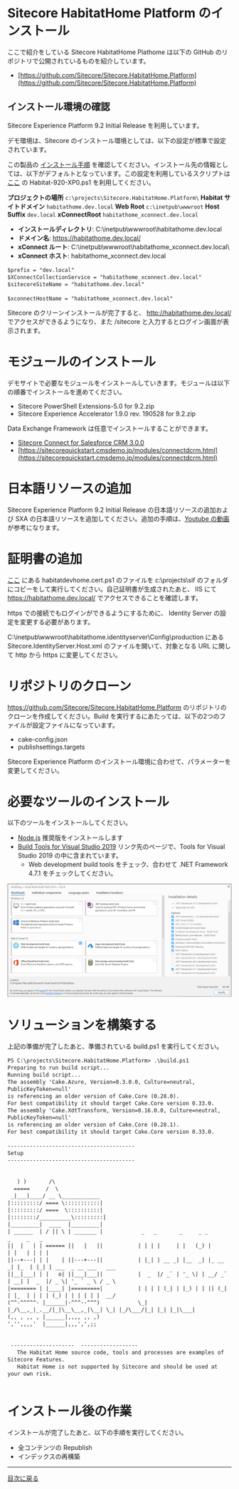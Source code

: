# Sitecore HabitatHome Platform のインストール

ここで紹介をしている Sitecore HabitatHome Plathome は以下の GitHub のリポジトリで公開されているものを紹介しています。

* [https://github.com/Sitecore/Sitecore.HabitatHome.Platform](https://github.com/Sitecore/Sitecore.HabitatHome.Platform)

## インストール環境の確認

Sitecore Experience Platform 9.2 Initial Release を利用しています。

デモ環境は、Sitecore のインストール環境としては、以下の設定が標準で設定されています。

この製品の <a href="https://sitecoreinstall.cmsdemo.jp/92/Sitecore-Experience-Platform-920.html" target="_blank">インストール手順</a> を確認してください。インストール先の情報としては、以下がデフォルトとなっています。この設定を利用しているスクリプトは [ここ](https://github.com/SitecoreJapan/InstallScript/tree/master/habitat) の Habitat-920-XP0.ps1 を利用してください。

**プロジェクトの場所**		`c:\projects\Sitecore.HabitatHome.Platform\`
**Habitat サイトドメイン**				`habitathome.dev.local`
**Web Root**						`c:\inetpub\wwwroot`
**Host Suffix**						`dev.local`
**xConnectRoot** 	`habitathome_xconnect.dev.local`

* **インストールディレクトリ**: C:\inetpub\wwwroot\habitathome.dev.local
* **ドメイン名**: https://habitathome.dev.local/
* **xConnect ルート**: C:\inetpub\wwwroot\habitathome_xconnect.dev.local\
* **xConnect ホスト**: habitathome_xconnect.dev.local


```
$prefix = "dev.local"
$XConnectCollectionService = "habitathome_xconnect.dev.local"
$sitecoreSiteName = "habitathome.dev.local"

$xconnectHostName = "habitathome_xconnect.dev.local"
```

Sitecore のクリーンインストールが完了すると、 http://habitathome.dev.local/ でアクセスができるようになり、また /sitecore と入力するとログイン画面が表示されます。

# モジュールのインストール

デモサイトで必要なモジュールをインストールしていきます。モジュールは以下の順番でインストールを進めてください。

* Sitecore PowerShell Extensions-5.0 for 9.2.zip 
* Sitecore Experience Accelerator 1.9.0 rev. 190528 for 9.2.zip

Data Exchange Framework は任意でインストールすることができます。

* [Sitecore Connect for Salesforce CRM 3.0.0](https://sitecorequickstart.cmsdemo.jp/modules/connectsfcrm.html)
* [https://sitecorequickstart.cmsdemo.jp/modules/connectdcrm.html](https://sitecorequickstart.cmsdemo.jp/modules/connectdcrm.html)

# 日本語リソースの追加

Sitecore Experience Platform 9.2 Initial Release の日本語リソースの追加および SXA の日本語リソースを追加してください。追加の手順は、[Youtube の動画](https://www.youtube.com/watch?v=iJGBN0wj10s) が参考になります。

# 証明書の追加

[ここ](https://github.com/SitecoreJapan/InstallScript/tree/master/habitat) にある habitatdevhome.cert.ps1 のファイルを c:\projects\sif のフォルダにコピーをして実行してください。自己証明書が生成されたあと、 IIS にて https://habitathome.dev.local/ でアクセスできることを確認します。

https での接続でもログインができるようにするために、 Identity Server の設定を変更する必要があります。

C:\inetpub\wwwroot\habitathome.identityserver\Config\production にある Sitecore.IdentityServer.Host.xml のファイルを開いて、対象となる URL に関して http から https に変更してください。

# リポジトリのクローン

https://github.com/Sitecore/Sitecore.HabitatHome.Platform のリポジトリのクローンを作成してください。Build を実行するにあたっては、以下の2つのファイルが設定ファイルになっています。

* cake-config.json
* publishsettings.targets

Sitecore Experience Platform のインストール環境に合わせて、パラメーターを変更してください。

# 必要なツールのインストール

以下のツールをインストールしてください。

* [Node.js](https://nodejs.org/ja/) 推奨版をインストールします
* [Build Tools for Visual Studio 2019](https://visualstudio.microsoft.com/ja/downloads/) リンク先のページで、Tools for Visual Studio 2019 の中に含まれています。
    * Web development build tools をチェック、合わせて .NET Framework 4.7.1 をチェックしてください。

<img src="images/vs2019install.png" alt="インストール">

# ソリューションを構築する

上記の準備が完了したあと、準備されている build.ps1 を実行してください。

```
PS C:\projects\Sitecore.HabitatHome.Platform> .\build.ps1
Preparing to run build script...
Running build script...
The assembly 'Cake.Azure, Version=0.3.0.0, Culture=neutral, PublicKeyToken=null'
is referencing an older version of Cake.Core (0.28.0).
For best compatibility it should target Cake.Core version 0.33.0.
The assembly 'Cake.XdtTransform, Version=0.16.0.0, Culture=neutral, PublicKeyToken=null'
is referencing an older version of Cake.Core (0.28.1).
For best compatibility it should target Cake.Core version 0.33.0.

----------------------------------------
Setup
----------------------------------------


   ) )       /\
  =====     /  \
 _|___|____/ __ \____________
|:::::::::/ ==== \:::::::::::|
|:::::::::/ ====  \::::::::::|
|::::::::/__________\:::::::::|
|_________|  ____  |_________|
| ______  | / || \ | _______ |            _   _       _     _ _        _     _   _
||  |   | | ====== ||   |   ||           | | | |     | |   (_) |      | |   | | | |
||--+---| | |    | ||---+---||           | |_| | __ _| |__  _| |_ __ _| |_  | |_| | ___  _ __ ___   ___
||__|___| | |   o| ||___|___||           |  _  |/ _` | '_ \| | __/ _` | __| |  _  |/ _ \| '_ ` _ \ / _ \
|======== | |____| |=========|           | | | | (_| | |_) | | || (_| | |_  | | | | (_) | | | | | |  __/
(^^-^^^^^- |______|-^^^--^^^)            \_| |_/\__,_|_.__/|_|\__\__,_|\__| \_| |_/\___/|_| |_| |_|\___|
(,, , ,, , |______|,,,, ,, ,)
','',,,,'  |______|,,,',',;;


 --------------------  ------------------
   The Habitat Home source code, tools and processes are examples of Sitecore Features.
   Habitat Home is not supported by Sitecore and should be used at your own risk.
   
```

# インストール後の作業

インストールが完了したあと、以下の手順を実行してください。

- 全コンテンツの Republish
- インデックスの再構築

---
[目次に戻る](../)